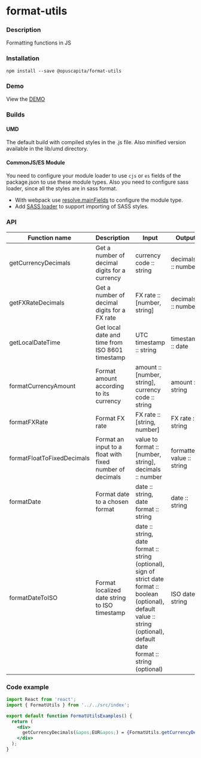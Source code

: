 # format-utils

### Description
Formatting functions in JS

### Installation
```
npm install --save @opuscapita/format-utils
```

### Demo
View the [DEMO](https://opuscapita.github.io/format-utils)

### Builds
#### UMD
The default build with compiled styles in the .js file. Also minified version available in the lib/umd directory.
#### CommonJS/ES Module
You need to configure your module loader to use `cjs` or `es` fields of the package.json to use these module types.
Also you need to configure sass loader, since all the styles are in sass format.
* With webpack use [resolve.mainFields](https://webpack.js.org/configuration/resolve/#resolve-mainfields) to configure the module type.
* Add [SASS loader](https://github.com/webpack-contrib/sass-loader) to support importing of SASS styles.

### API
| Function name            | Description                                     | Input                                   | Output             | 
| ------------------------ | ----------------------------------------------- | ----------------------------------------| ------------------ |
| getCurrencyDecimals      | Get a number of decimal digits for a currency   | currency code :: string                 | decimals :: number |
| getFXRateDecimals        | Get a number of decimal digits for a FX rate    | FX rate :: [number, string]             | decimals :: number |
| getLocalDateTime         | Get local date and time from ISO 8601 timestamp | UTC timestamp :: string                 | timestamp :: date  |
| formatCurrencyAmount     | Format amount according to its currency         | amount :: [number, string], currency code :: string | amount :: string |
| formatFXRate             | Format FX rate                                  | FX rate :: [string, number]             | FX rate :: string  |
| formatFloatToFixedDecimals | Format an input to a float with fixed number of decimals | value to format :: [number, string], decimals :: number | formatted value :: string |
| formatDate               | Format date to a chosen format                  | date :: string, date format :: string   | date :: string     |
| formatDateToISO          | Format localized date string to ISO timestamp   | date :: string, date format :: string (optional), sign of strict date format :: boolean (optional), default value :: string (optional), default date format :: string (optional) | ISO date :: string |

### Code example
```jsx
import React from 'react';
import { FormatUtils } from '../../src/index';

export default function FormatUtilsExamples() {
  return (
    <div>
      getCurrencyDecimals(&apos;EUR&apos;) = {FormatUtils.getCurrencyDecimals('EUR')}
    </div>
  );
}    
```